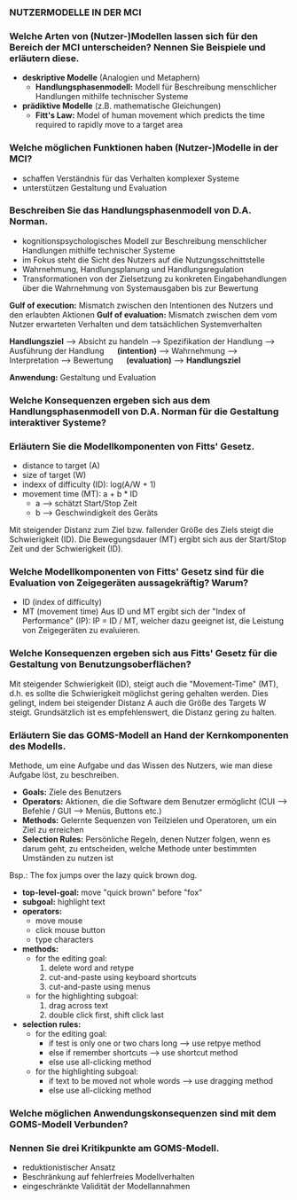 ### NUTZERMODELLE IN DER MCI

### Welche Arten von (Nutzer-)Modellen lassen sich für den Bereich der MCI unterscheiden? Nennen Sie Beispiele und erläutern diese.
- **deskriptive Modelle** (Analogien und Metaphern)
    - **Handlungsphasenmodell:** Modell für Beschreibung menschlicher Handlungen mithilfe technischer Systeme
- **prädiktive Modelle** (z.B. mathematische Gleichungen)
    - **Fitt's Law:** Model of human movement which predicts the time required to rapidly move to a target area

### Welche möglichen Funktionen haben (Nutzer-)Modelle in der MCI?
- schaffen Verständnis für das Verhalten komplexer Systeme
- unterstützen Gestaltung und Evaluation

### Beschreiben Sie das Handlungsphasenmodell von D.A. Norman.
- kognitionspsychologisches Modell zur Beschreibung menschlicher Handlungen mithilfe technischer Systeme
- im Fokus steht die Sicht des Nutzers auf die Nutzungsschnittstelle
- Wahrnehmung, Handlungsplanung und Handlungsregulation
- Transformationen von der Zielsetzung zu konkreten Eingabehandlungen über die Wahrnehmung von Systemausgaben bis zur Bewertung

**Gulf of execution:** Mismatch zwischen den Intentionen des Nutzers und den erlaubten Aktionen
**Gulf of evaluation:** Mismatch zwischen dem vom Nutzer erwarteten Verhalten und dem tatsächlichen Systemverhalten

**Handlungsziel**
--> Absicht zu handeln --> Spezifikation der Handlung --> Ausführung der Handlung &nbsp;&nbsp;&nbsp;&nbsp; **(intention)**
--> Wahrnehmung --> Interpretation --> Bewertung &nbsp;&nbsp;&nbsp;&nbsp; **(evaluation)**
--> **Handlungsziel**

**Anwendung:** Gestaltung und Evaluation

### Welche Konsequenzen ergeben sich aus dem Handlungsphasenmodell von D.A. Norman für die Gestaltung interaktiver Systeme?

### Erläutern Sie die Modellkomponenten von Fitts' Gesetz.
- distance to target (A)
- size of target (W)
- indexx of difficulty (ID): log(A/W + 1)
- movement time (MT): a + b * ID
    - a --> schätzt Start/Stop Zeit
    - b --> Geschwindigkeit des Geräts

Mit steigender Distanz zum Ziel bzw. fallender Größe des Ziels steigt die Schwierigkeit (ID).
Die Bewegungsdauer (MT) ergibt sich aus der Start/Stop Zeit und der Schwierigkeit (ID).

### Welche Modellkomponenten von Fitts' Gesetz sind für die Evaluation von Zeigegeräten aussagekräftig? Warum?
- ID (index of difficulty)
- MT (movement time)
Aus ID und MT ergibt sich der "Index of Performance" (IP): IP = ID / MT, welcher dazu geeignet ist, die Leistung von Zeigegeräten zu evaluieren.

### Welche Konsequenzen ergeben sich aus Fitts' Gesetz für die Gestaltung von Benutzungsoberflächen?
Mit steigender Schwierigkeit (ID), steigt auch die "Movement-Time" (MT), d.h. es sollte die Schwierigkeit möglichst gering gehalten werden. Dies gelingt, indem bei steigender Distanz A auch die Größe des Targets W steigt. Grundsätzlich ist es empfehlenswert, die Distanz gering zu halten.

### Erläutern Sie das GOMS-Modell an Hand der Kernkomponenten des Modells.
Methode, um eine Aufgabe und das Wissen des Nutzers, wie man diese Aufgabe löst, zu beschreiben.
- **Goals:** Ziele des Benutzers
- **Operators:** Aktionen, die die Software dem Benutzer ermöglicht (CUI --> Befehle / GUI --> Menüs, Buttons etc.)
- **Methods:** Gelernte Sequenzen von Teilzielen und Operatoren, um ein Ziel zu erreichen
- **Selection Rules:** Persönliche Regeln, denen Nutzer folgen, wenn es darum geht, zu entscheiden, welche Methode unter bestimmten Umständen zu nutzen ist

Bsp.:
The fox jumps over the lazy quick brown dog.
- **top-level-goal:** move "quick brown" before "fox"
- **subgoal:** highlight text
- **operators:**
    - move mouse
    - click mouse button
    - type characters
- **methods:**
    - for the editing goal:
        1. delete word and retype
        2. cut-and-paste using keyboard shortcuts
        3. cut-and-paste using menus
    - for the highlighting subgoal:
        1. drag across text
        2. double click first, shift click last
- **selection rules:**
    - for the editing goal:
        - if test is only one or two chars long --> use retpye method
        - else if remember shortcuts --> use shortcut method
        - else use all-clicking method
    - for the highlighting subgoal:
        - if text to be moved not whole words --> use dragging method
        - else use all-clicking method

### Welche möglichen Anwendungskonsequenzen sind mit dem GOMS-Modell Verbunden?

### Nennen Sie drei Kritikpunkte am GOMS-Modell.
- reduktionistischer Ansatz
- Beschränkung auf fehlerfreies Modellverhalten
- eingeschränkte Validität der Modellannahmen
